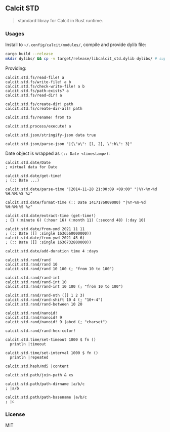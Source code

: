 ## Calcit STD

> standard libray for Calcit in Rust runtime.

### Usages

Install to `~/.config/calcit/modules/`, compile and provide dylib file:

```bash
cargo build --release
mkdir dylibs/ && cp -v target/release/libcalcit_std.dylib dylibs/ # supported macos only
```

Providing:

```cirru
calcit.std.fs/read-file! a
calcit.std.fs/write-file! a b
calcit.std.fs/check-write-file! a b
calcit.std.fs/path-exists? a
calcit.std.fs/read-dir! a

calcit.std.fs/create-dir! path
calcit.std.fs/create-dir-all! path

calcit.std.fs/rename! from to
```

```cirru
calcit.std.process/execute! a
```

```cirru
calcit.std.json/stringify-json data true

calcit.std.json/parse-json "|{\"a\": [1, 2], \":b\": 3}"
```

Date object is wrapped as `(:: Date <timestamp>)`:

```cirru
calcit.std.date/Date
; virtual data for Date

calcit.std.date/get-time!
; (:: Date ...)

calcit.std.date/parse-time "|2014-11-28 21:00:09 +09:00" "|%Y-%m-%d %H:%M:%S %z"

calcit.std.date/format-time (:: Date 1417176009000) "|%Y-%m-%d %H:%M:%S %z"

calcit.std.date/extract-time (get-time!)
; {} (:minute 6) (:hour 16) (:month 11) (:second 48) (:day 10)

calcit.std.date/from-ymd 2021 11 11
; (:: Date ([] :single 1636560000000))
calcit.std.date/from-ywd 2021 45 6)
; (:: Date ([] :single 1636732800000))

calcit.std.date/add-duration time 4 :days
```

```cirru
calcit.std.rand/rand
calcit.std.rand/rand 10
calcit.std.rand/rand 10 100 (; "from 10 to 100")

calcit.std.rand/rand-int
calcit.std.rand/rand-int 10
calcit.std.rand/rand-int 10 100 (; "from 10 to 100")

calcit.std.rand/rand-nth ([] 1 2 3)
calcit.std.rand/rand-shift 10 4 (; "10+-4")
calcit.std.rand/rand-between 10 20

calcit.std.rand/nanoid!
calcit.std.rand/nanoid! 9
calcit.std.rand/nanoid! 9 |abcd (; "charset")

calcit.std.rand/rand-hex-color!
```

```cirru
calcit.std.time/set-timeout 1000 $ fn ()
  println |timeout

calcit.std.time/set-interval 1000 $ fn ()
  println |repeated
```

```cirru
calcit.std.hash/md5 |content
```

```cirru
calcit.std.path/join-path & xs

calcit.std.path/path-dirname |a/b/c
; |a/b

calcit.std.path/path-basename |a/b/c
; |c
```

### License

MIT
